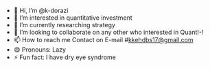 - 👋 Hi, I’m @k-dorazi
- 👀 I’m interested in quantitative investment
- 🌱 I’m currently researching strategy
- 💞️ I’m looking to collaborate on any other who interested in Quant!-!
- 📫 How to reach me Contact on E-mail #kkehdbs17@gmail.com
- 😄 Pronouns: Lazy
- ⚡ Fun fact: I have dry eye syndrome

<!---
k-dorazi/k-dorazi is a ✨ special ✨ repository because its `README.md` (this file) appears on your GitHub profile.
You can click the Preview link to take a look at your changes.
--->
